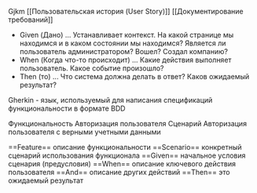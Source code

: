 Gjkm
[[Пользовательская история (User Story)]]
[[Документирование требований]]

- Given (Дано) ...
Устанавливает контекст. На какой странице мы находимся и в каком состоянии мы находимся? Является ли пользователь администратором? Вошел? Создал компанию?
- When (Когда что-то происходит) ...
Какие действия выполняет пользователь. Какое событие произошло?
- Then (то) ...
Что система должна делать в ответ? Каков ожидаемый результат?

Gherkin - язык, используемый для написания спецификаций функциональности в формате BDD

Функциональность Авторизация пользователя
Сценарий Авторизация пользователя с верными учетными данными

==Feature== описание функциональности
==Scenario== конкретный сценарий использования функционала
==Given== начальное условия сценария (предусловия)
==When== описание ключевого действия пользователя
==And== описание других действий
==Then== это ожидаемый результат

